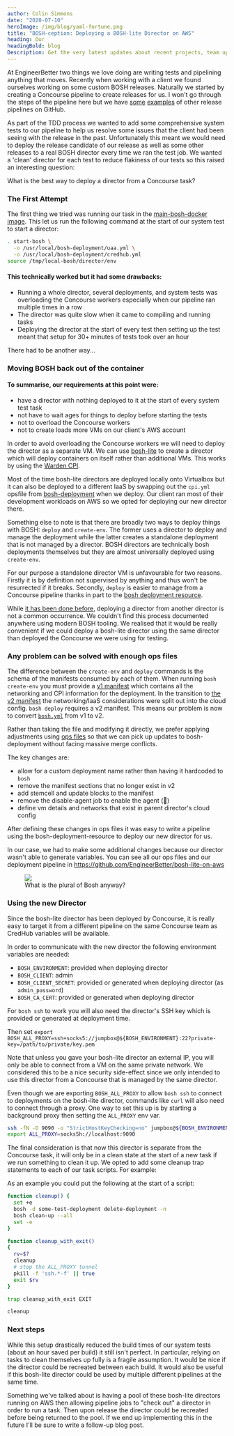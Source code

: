 ```yaml
---
author: Colin Simmons
date: "2020-07-10"
heroImage: /img/blog/yaml-fortune.png
title: "BOSH-ception: Deploying a BOSH-lite Director on AWS"
heading: Our
headingBold: blog
Description: Get the very latest updates about recent projects, team updates, thoughts and industry news from our team of EngineerBetter experts.
---
```


At EngineerBetter two things we love doing are writing tests and pipelining anything that moves. Recently when working with a client we found ourselves working on some custom BOSH releases. Naturally we started by creating a Concourse pipeline to create releases for us. I won't go through the steps of the pipeline here but we have [some](https://github.com/EngineerBetter/weavescope-boshrelease/blob/master/ci/pipeline.yml) [examples](https://github.com/EngineerBetter/prometheus-boshrelease/blob/master/ci/pipeline.yml) of other release pipelines on GitHub.

As part of the TDD process we wanted to add some comprehensive system tests to our pipeline to help us resolve some issues that the client had been seeing with the release in the past. Unfortunately this meant we would need to deploy the release candidate of our release as well as some other releases to a real BOSH director every time we ran the test job. We wanted a 'clean' director for each test to reduce flakiness of our tests so this raised an interesting question:

<section class="boxout">
<p>What is the best way to deploy a director from a Concourse task?</p>
</section>

### The First Attempt

The first thing we tried was running our task in the [main-bosh-docker image](https://github.com/chuanran/bosh/tree/master/ci/docker/main-bosh-docker). This let us run the following command at the start of our system test to start a director:

```sh
. start-bosh \
  -o /usr/local/bosh-deployment/uaa.yml \
  -o /usr/local/bosh-deployment/credhub.yml
source /tmp/local-bosh/director/env
```

<section class="boxout">
  <h4>This technically worked but it had some drawbacks:</h4>
  <ul>
    <li>Running a whole director, several deployments, and system tests was overloading the Concourse workers especially when our pipeline ran multiple times in a row</li>
    <li>The director was quite slow when it came to compiling and running tasks</li>
    <li>Deploying the director at the start of every test then setting up the test meant that setup for 30+ minutes of tests took over an hour</li>
  </ul>
</section>

There had to be another way...

### Moving BOSH back out of the container

<section class="boxout">
  <h4>To summarise, our requirements at this point were:</h4>
  <ul>
    <li>have a director with nothing deployed to it at the start of every system test task</li>
    <li>not have to wait ages for things to deploy before starting the tests</li>
    <li>not to overload the Concourse workers</li>
    <li>not to create loads more VMs on our client's AWS account</li>
  </ul>
</section>

In order to avoid overloading the Concourse workers we will need to deploy the director as a separate VM. We can use [bosh-lite](https://bosh.io/docs/bosh-lite/) to create a director which will deploy containers on itself rather than additional VMs. This works by using the [Warden CPI](https://github.com/cppforlife/bosh-warden-cpi-release).

Most of the time bosh-lite directors are deployed locally onto Virtualbox but it can also be deployed to a different IaaS by swapping out the `cpi.yml` opsfile from [bosh-deployment](https://github.com/cloudfoundry/bosh-deployment) when we deploy. Our client ran most of their development workloads on AWS so we opted for deploying our new director there.

Something else to note is that there are broadly two ways to deploy things with BOSH: `deploy` and `create-env`. The former uses a director to deploy and manage the deployment while the latter creates a standalone deployment that is not managed by a director. BOSH directors are technically bosh deployments themselves but they are almost universally deployed using `create-env`.

For our purpose a standalone director VM is unfavourable for two reasons. Firstly it is by definition not supervised by anything and thus won't be resurrected if it breaks. Secondly, `deploy` is easier to manage from a Concourse pipeline thanks in part to the [bosh deployment resource](https://github.com/cloudfoundry/bosh-deployment-resource).

While [it has been done before](https://starkandwayne.com/blog/resurrecting-bosh-with-binary-boshes/), deploying a director from another director is not a common occurrence. We couldn't find this process documented anywhere using modern BOSH tooling. We realised that it would be really convenient if we could deploy a bosh-lite director using the same director than deployed the Concourse we were using for testing.

### Any problem can be solved with enough ops files

The difference between the `create-env` and `deploy` commands is the schema of the manifests consumed by each of them. When running `bosh create-env` you must provide a [v1 manifest](https://bosh.io/docs/deployment-manifest/) which contains all the networking and CPI information for the deployment. In the transition to [the v2 manifest](https://bosh.io/docs/manifest-v2/) the networking/IaaS considerations were split out into the cloud config. `bosh deploy` requires a v2 manifest. This means our problem is now to convert [`bosh.yml`](https://github.com/cloudfoundry/bosh-deployment/blob/master/bosh.yml) from v1 to v2.

Rather than taking the file and modifying it directly, we prefer applying adjustments using [ops files](https://bosh.io/docs/cli-ops-files/) so that we can pick up updates to bosh-deployment without facing massive merge conflicts.

The key changes are:

- allow for a custom deployment name rather than having it hardcoded to `bosh`
- remove the manifest sections that no longer exist in v2
- add stemcell and update blocks to the manifest
- remove the disable-agent job to enable the agent (🤯)
- define vm details and networks that exist in parent director's cloud config

After defining these changes in ops files it was easy to write a pipeline using the bosh-deployment-resource to deploy our new director for us.

In our case, we had to make some additional changes because our director wasn't able to generate variables. You can see all our ops files and our deployment pipeline in https://github.com/EngineerBetter/bosh-lite-on-aws

<figure>
  <img src="/img/blog/bosh-ception.jpg" class="fit image">
  <figcaption>What is the plural of Bosh anyway?</figcaption>
</figure>

### Using the new Director

Since the bosh-lite director has been deployed by Concourse, it is really easy to target it from a different pipeline on the same Concourse team as CredHub variables will be available.

In order to communicate with the new director the following environment variables are needed:

- `BOSH_ENVIRONMENT`: provided when deploying director
- `BOSH_CLIENT`: admin
- `BOSH_CLIENT_SECRET`: provided or generated when deploying director (as `admin_password`)
- `BOSH_CA_CERT`: provided or generated when deploying director

For `bosh ssh` to work you will also need the director's SSH key which is provided or generated at deployment time.

Then set `export BOSH_ALL_PROXY=ssh+socks5://jumpbox@${BOSH_ENVIRONMENT}:22?private-key=/path/to/private/key.pem`

Note that unless you gave your bosh-lite director an external IP, you will only be able to connect from a VM on the same private network. We considered this to be a nice security side-effect since we only intended to use this director from a Concourse that is managed by the same director.

Even though we are exporting `BOSH_ALL_PROXY` to allow `bosh ssh` to connect to deployments on the bosh-lite director, commands like `curl` will also need to connect through a proxy. One way to set this up is by starting a background proxy then setting the `ALL_PROXY` env var.

```sh
ssh -fN -D 9090 -o "StrictHostKeyChecking=no" jumpbox@${BOSH_ENVIRONMENT} -i ${PWD}/key.pem
export ALL_PROXY=socks5h://localhost:9090
```

The final consideration is that now this director is separate from the Concourse task, it will only be in a clean state at the start of a new task if we run something to clean it up. We opted to add some cleanup trap statements to each of our task scripts. For example:

As an example you could put the following at the start of a script:

```sh
function cleanup() {
  set +e
  bosh -d some-test-deployment delete-deployment -n
  bosh clean-up --all
  set -e
}

function cleanup_with_exit()
{
  rv=$?
  cleanup
  # stop the ALL_PROXY tunnel
  pkill -f 'ssh.*-f' || true
  exit $rv
}

trap cleanup_with_exit EXIT

cleanup
```

### Next steps

While this setup drastically reduced the build times of our system tests (about an hour saved per build) it still isn't perfect. In particular, relying on tasks to clean themselves up fully is a fragile assumption. It would be nice if the director could be recreated between each build. It would also be useful if this bosh-lite director could be used by multiple different pipelines at the same time.

Something we've talked about is having a pool of these bosh-lite directors running on AWS then allowing pipeline jobs to "check out" a director in order to run a task. Then upon release the director could be recreated before being returned to the pool. If we end up implementing this in the future I'll be sure to write a follow-up blog post.
